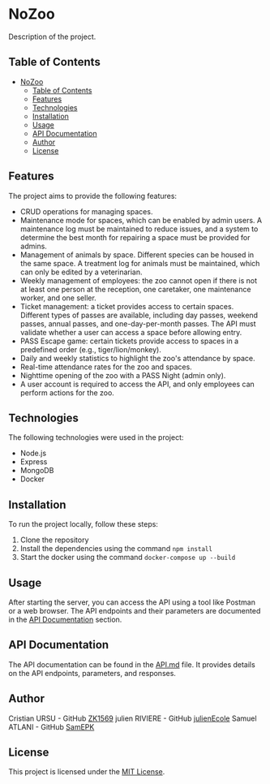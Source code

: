 # NoZoo

Description of the project.

## Table of Contents

- [NoZoo](#nozoo)
  - [Table of Contents](#table-of-contents)
  - [Features](#features)
  - [Technologies](#technologies)
  - [Installation](#installation)
  - [Usage](#usage)
  - [API Documentation](#api-documentation)
  - [Author](#author)
  - [License](#license)

## Features

The project aims to provide the following features:

- CRUD operations for managing spaces.
- Maintenance mode for spaces, which can be enabled by admin users. A maintenance log must be maintained to reduce issues, and a system to determine the best month for repairing a space must be provided for admins.
- Management of animals by space. Different species can be housed in the same space. A treatment log for animals must be maintained, which can only be edited by a veterinarian.
- Weekly management of employees: the zoo cannot open if there is not at least one person at the reception, one caretaker, one maintenance worker, and one seller.
- Ticket management: a ticket provides access to certain spaces. Different types of passes are available, including day passes, weekend passes, annual passes, and one-day-per-month passes. The API must validate whether a user can access a space before allowing entry.
- PASS Escape game: certain tickets provide access to spaces in a predefined order (e.g., tiger/lion/monkey).
- Daily and weekly statistics to highlight the zoo's attendance by space.
- Real-time attendance rates for the zoo and spaces.
- Nighttime opening of the zoo with a PASS Night (admin only).
- A user account is required to access the API, and only employees can perform actions for the zoo.

## Technologies

The following technologies were used in the project:

- Node.js
- Express
- MongoDB
- Docker
  
## Installation

To run the project locally, follow these steps:

1. Clone the repository
2. Install the dependencies using the command `npm install`
3. Start the docker using the command `docker-compose up --build`

## Usage

After starting the server, you can access the API using a tool like Postman or a web browser. The API endpoints and their parameters are documented in the [API Documentation](#api-documentation) section.

## API Documentation

The API documentation can be found in the [API.md](API.md) file. It provides details on the API endpoints, parameters, and responses.

## Author

Cristian URSU - GitHub [ZK1569](https://github.com/ZK1569)
julien RIVIERE - GitHub [julienEcole](https://github.com/julienEcole)
Samuel ATLANI - GitHub [SamEPK](https://github.com/SamEPK)

## License

This project is licensed under the [MIT License](LICENSE).
